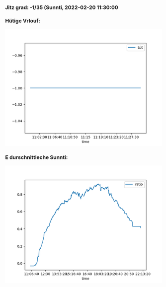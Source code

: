 ### Jitz grad: -1/35 (Sunnti, 2022-02-20 11:30:00

### Hütige Vrlouf:
![Graph](Today.png)

### E durschnittleche Sunnti:
![Graph](Sunnti.png)